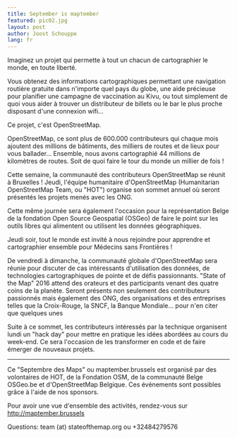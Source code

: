 ```yaml
---
title: September is maptember
featured: pic02.jpg
layout: post
author: Joost Schouppe
lang: fr
---
```


Imaginez un projet qui permette à tout un chacun de cartographier le monde, en toute liberté.

Vous obtenez des informations cartographiques permettant une navigation routière gratuite dans n'importe quel pays du globe, une aide précieuse pour planifier une campagne de vaccination au Kivu, ou tout simplement de quoi vous aider à trouver un distributeur de billets ou le bar le plus proche disposant d'une connexion wifi...


Ce projet, c'est OpenStreetMap.


OpenStreetMap, ce sont plus de 600.000 contributeurs qui chaque mois ajoutent des millions de bâtiments, des milliers de routes et de lieux pour vous ballader...  Ensemble, nous avons cartographié 44 millions de kilomètres de routes.  Soit de quoi faire le tour du monde un millier de fois !


Cette semaine, la communauté des contributeurs OpenStreetMap se réunit à Bruxelles ! Jeudi, l'équipe humanitaire d'OpenStreetMap (Humanitarian OpenStreetMap Team, ou "HOT") organise son sommet annuel où seront présentés les projets menés avec les ONG.

Cette même journée sera également l'occasion pour la représentation Belge de la fondation Open Source Geospatial (OSGeo) de faire le point sur les outils libres qui alimentent ou utilisent les données géographiques. 

Jeudi soir, tout le monde est invité à nous rejoindre pour apprendre et cartographier ensemble pour Médecins sans Frontières !


De vendredi à dimanche, la communauté globale d'OpenStreetMap sera réunie pour discuter de cas intéressants d'utilisation des données, de technologies cartographiques de pointe et de défis passionnants.  "State of the Map" 2016 attend des orateurs et des participants venant des quatre coins de la planète. Seront présents non seulement des contributeurs passionnés mais également des ONG, des organisations et des entreprises telles que la Croix-Rouge, la SNCF, la Banque Mondiale... pour n'en citer que quelques unes 

Suite à ce sommet, les contributeurs intéressés par la technique organisent lundi un "hack day" pour mettre en pratique les idées abordées au cours du week-end.  Ce sera l'occasion de les transformer en code et de faire émerger de nouveaux projets.


---

 

Ce "Septembre des Maps" ou maptember.brussels est organisé par des volontaires de HOT, de la Fondation OSM, de la communauté Belge OSGeo.be et d'OpenStreetMap Belgique.  Ces événements sont possibles grâce à l'aide de nos sponsors.

 

Pour avoir une vue d'ensemble des activités, rendez-vous sur <http://maptember.brussels>

Questions: team (at) stateofthemap.org ou +32484279576
